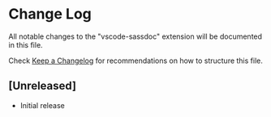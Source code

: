 # Change Log
All notable changes to the "vscode-sassdoc" extension will be documented in this file.

Check [Keep a Changelog](http://keepachangelog.com/) for recommendations on how to structure this file.

## [Unreleased]
- Initial release